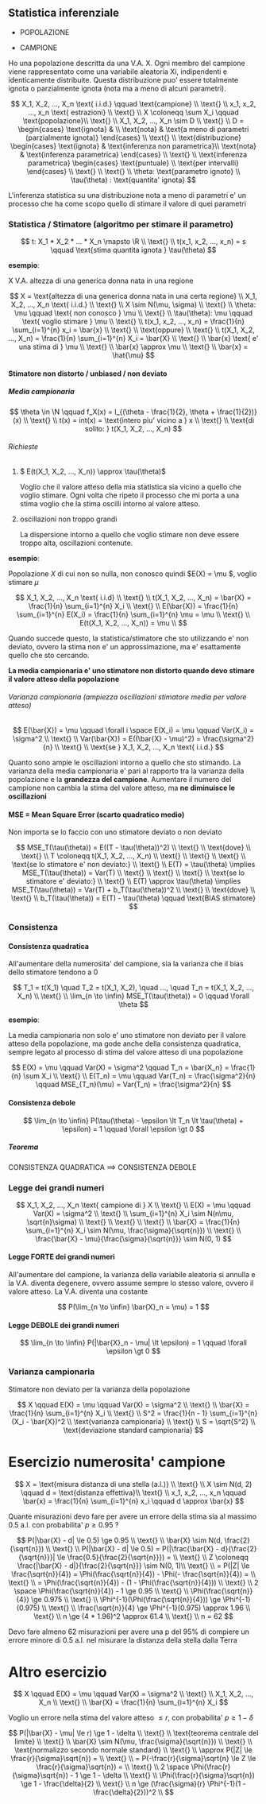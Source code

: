 ## Statistica inferenziale

- POPOLAZIONE

- CAMPIONE

Ho una popolazione descritta da una V.A. X. Ogni membro del campione viene rappresentato come una variabile aleatoria Xi, indipendenti e identicamente distribuite. Questa distribuzione puo' essere totalmente ignota o parzialmente ignota (nota ma a meno di alcuni parametri).

$$
X_1, X_2, ..., X_n \text{ i.i.d.} \qquad \text{campione} \\
\text{} \\
x_1, x_2, ..., x_n \text{ estrazioni} \\
\text{} \\
X \coloneqq \sum X_i \qquad \text{popolazione}\\ 
\text{} \\
X_1, X_2, ..., X_n \sim D \\
\text{} \\
D = \begin{cases}
\text{ignota} & \\
\text{nota} & \text{a meno di parametri (parzialmente ignota)}
\end{cases} \\
\text{} \\
\text{distribuzione} \begin{cases}
\text{ignota} & \text{inferenza non parametrica}\\
\text{nota} & \text{inferenza parametrica}
\end{cases} \\
\text{} \\
\text{inferenza parametrica} \begin{cases}
\text{puntuale} \\
\text{per intervalli}
\end{cases} \\
\text{} \\
\text{} \\
\theta: \text{parametro ignoto} \\
\tau(\theta) : \text{quantita' ignota}
$$

L'inferenza statistica su una distribuzione nota a meno di parametri e' un processo che ha come scopo quello di stimare il valore di quei parametri

### Statistica / Stimatore (algoritmo per stimare il parametro)

$$
t: X_1 * X_2 * ... * X_n \mapsto \R \\
\text{} \\
t(x_1, x_2, ..., x_n) = s \qquad \text{stima quantita ignota } \tau(\theta)
$$

**esempio**:

X V.A. altezza di una generica donna nata in una regione

$$
X = \text{altezza di una generica donna nata in una certa regione} \\
X_1, X_2, ..., X_n \text{ i.i.d.} \\
\text{} \\
X \sim N(\mu, \sigma) \\
\text{} \\
\theta: \mu \qquad \text{ non conosco } \mu \\
\text{} \\
\tau(\theta): \mu \qquad \text{ voglio stimare } \mu \\
\text{} \\
t(x_1, x_2, ..., x_n) = \frac{1}{n} \sum_{i=1}^{n} x_i = \bar{x} \\
\text{} \\
\text{oppure} \\
\text{} \\
t(X_1, X_2, ..., X_n) = \frac{1}{n} \sum_{i=1}^{n} X_i = \bar{X} \\
\text{} \\
\bar{x} \text{ e' una stima di } \mu \\
\text{} \\
\bar{x} \approx \mu \\
\text{} \\
\bar{x} = \hat{\mu}
$$

#### Stimatore non distorto / unbiased / non deviato

##### Media campionaria

$$
\theta \in \N \qquad f_X(x) = I_{(\theta - \frac{1}{2}, \theta + \frac{1}{2})}(x) \\
\text{} \\
t(x) = int(x) = \text{intero piu' vicino a } x \\
\text{} \\
\text{di solito: } t(X_1, X_2, ..., X_n)
$$

###### Richieste

1. $ E(t(X_1, X_2, ..., X_n)) \approx \tau(\theta)$
   
   Voglio che il valore atteso della mia statistica sia vicino a quello che voglio stimare. Ogni volta che ripeto il processo che mi porta a una stima voglio che la stima oscilli intorno al valore atteso.

2. oscillazioni non troppo grandi
   
   La dispersione intorno a quello che voglio stimare non deve essere troppo alta, oscillazioni contenute.

**esempio**:

Popolazione $X$ di cui non so nulla, non conosco quindi $E(X) = \mu $, voglio stimare $\mu$

$$
X_1, X_2, ..., X_n \text{ i.i.d} \\
\text{} \\
t(X_1, X_2, ..., X_n) = \bar{X} = \frac{1}{n} \sum_{i=1}^{n} X_i \\
\text{} \\
E(\bar{X}) = \frac{1}{n} \sum_{i=1}^{n} E(X_i) = \frac{1}{n} \sum_{i=1}^{n} \mu = \mu \\
\text{} \\
E(t(X_1, X_2, ..., X_n)) = \mu \\
$$

Quando succede questo, la statistica/stimatore che sto utilizzando e' non deviato, ovvero la stima non e' un approssimazione, ma e' esattamente quello che sto cercando. 

**La media campionaria e' uno stimatore non distorto quando devo stimare il valore atteso della popolazione**

###### Varianza campionaria (ampiezza oscillazioni stimatore media per valore atteso)

$$
E(\bar{X}) = \mu \qquad \forall i \space E(X_i) = \mu \qquad Var(X_i) = \sigma^2 \\
\text{} \\
Var(\bar{X}) = E((\bar{X} - \mu)^2) = \frac{\sigma^2}{n} \\
\text{} \\
\text{se } X_1, X_2, ..., X_n \text{ i.i.d.}
$$

Quanto sono ampie le oscillazioni intorno a quello che sto stimando. La varianza della media campionaria e' pari al rapporto tra la varianza della popolazione e la **grandezza del campione**. Aumentare il numero del campione non cambia la stima del valore atteso, ma **ne diminuisce le oscillazioni**

#### MSE = Mean Square Error (scarto quadratico medio)

Non importa se lo faccio con uno stimatore deviato o non deviato

$$
MSE_T(\tau(\theta)) = E((T - \tau(\theta))^2) \\
\text{} \\
\text{dove} \\
\text{} \\
T \coloneqq t(X_1, X_2, ..., X_n) \\
\text{} \\
\text{} \\
\text{} \\
\text{se lo stimatore e' non deviato:} \\
\text{} \\
E(T) = \tau(\theta) \implies MSE_T(\tau(\theta)) = Var(T) \\
\text{} \\
\text{} \\
\text{} \\
\text{se lo stimatore e' deviato:} \\
\text{} \\
E(T) \approx \tau(\theta) \implies MSE_T(\tau(\theta)) = Var(T) + b_T(\tau(\theta))^2 \\
\text{} \\
\text{dove} \\
\text{} \\
b_T(\tau(\theta)) = E(T) - \tau(\theta) \qquad \text{BIAS stimatore}
$$

### Consistenza

#### Consistenza quadratica

All'aumentare della numerosita' del campione, sia la varianza che il bias dello stimatore tendono a 0

$$
T_1 = t(X_1) \quad T_2 = t(X_1, X_2), \quad ..., \quad T_n = t(X_1, X_2, ..., X_n) \\
\text{} \\
\lim_{n \to \infin} MSE_T(\tau(\theta)) = 0 \qquad \forall \theta
$$

**esempio**:

La media campionaria non solo e' uno stimatore non deviato per il valore atteso della popolazione, ma gode anche della consistenza quadratica, sempre legato al processo di stima del valore atteso di una popolazione

$$
E(X) = \mu \qquad Var(X) = \sigma^2 \qquad T_n = \bar{X_n} = \frac{1}{n} \sum X_i \\
\text{} \\
E(T_n) = \mu \qquad Var(T_n) = \frac{\sigma^2}{n} \qquad MSE_{T_n}(\mu) = Var(T_n) = \frac{\sigma^2}{n}
$$

#### Consistenza debole

$$
\lim_{n \to \infin} P(\tau(\theta) - \epsilon \lt T_n \lt \tau(\theta) + \epsilon) = 1 \qquad \forall \epsilon \gt 0
$$

##### Teorema

CONSISTENZA QUADRATICA $\implies$ CONSISTENZA DEBOLE

### Legge dei grandi numeri

$$
X_1, X_2, ..., X_n \text{ campione di } X \\
\text{} \\
E(X) = \mu \qquad Var(X) = \sigma^2 \\
\text{} \\
\sum_{i=1}^{n} X_i \sim N(n\mu, \sqrt{n}\sigma) \\
\text{} \\
\text{} \\
\text{} \\
\bar{X} = \frac{1}{n} \sum_{i=1}^{n} X_i \sim N(\mu, \frac{\sigma}{\sqrt{n}}) \\
\text{} \\
\frac{\bar{X} - \mu}{\frac{\sigma}{\sqrt{n}}} \sim N(0, 1)
$$

#### Legge FORTE dei grandi numeri

All'aumentare del campione, la varianza della variabile aleatoria si annulla e la V.A. diventa degenere, ovvero assume sempre lo stesso valore, ovvero il valore atteso. La V.A. diventa una costante

$$
P(\lim_{n \to \infin} \bar{X}_n = \mu) = 1
$$

#### Legge DEBOLE dei grandi numeri

$$
\lim_{n \to \infin} P(|\bar{X}_n - \mu| \lt \epsilon) = 1 \qquad \forall \epsilon \gt 0
$$

### Varianza campionaria

Stimatore non deviato per la varianza della popolazione

$$
X \qquad E(X) = \mu \qquad Var(X) = \sigma^2 \\
\text{} \\
\bar{X} = \frac{1}{n} \sum_{i=1}^{n} X_i \\
\text{} \\
S^2 = \frac{1}{n - 1} \sum_{i=1}^{n} (X_i - \bar{X})^2 \\
\text{varianza campionaria} \\
\text{} \\
S = \sqrt{S^2} \\
\text{deviazione standard campionaria}
$$

# Esercizio numerosita' campione

$$
X = \text{misura distanza di una stella (a.l.)} \\
\text{} \\
X \sim N(d, 2) \qquad d = \text{distanza effettiva}\\
\text{} \\
x_1, x_2, ..., x_n \qquad \bar{x} = \frac{1}{n} \sum_{i=1}^{n} x_i \qquad d \approx \bar{x}
$$

Quante misurazioni devo fare per avere un errore della stima sia al massimo $0.5$ a.l. con probabilita' $p \ge 0.95$ ?

$$
P(|\bar{X} - d| \le 0.5) \ge 0.95 \\
\text{} \\
\bar{X} \sim N(d, \frac{2}{\sqrt{n}}) \\
\text{} \\
P(|\bar{X} - d| \le 0.5) = P(|\frac{\bar{X} - d}{\frac{2}{\sqrt{n}}}| \le \frac{0.5}{\frac{2}{\sqrt{n}}}) = \\
\text{} \\
Z \coloneqq \frac{|\bar{X} - d|}{\frac{2}{\sqrt{n}}} \sim N(0, 1)\\
\text{} \\
= P(|Z| \le \frac{\sqrt{n}}{4}) = \Phi(\frac{\sqrt{n}}{4}) - \Phi(- \frac{\sqrt{n}}{4}) = \\
\text{} \\
= \Phi(\frac{\sqrt{n}}{4}) - (1 - \Phi(\frac{\sqrt{n}}{4})) \\
\text{} \\
2 \space \Phi(\frac{\sqrt{n}}{4}) - 1 \ge 0.95 \\
\text{} \\
\Phi(\frac{\sqrt{n}}{4}) \ge 0.975 \\
\text{} \\
\Phi^{-1}(\Phi(\frac{\sqrt{n}}{4})) \ge \Phi^{-1} (0.975) \\
\text{} \\
\frac{\sqrt{n}}{4} \ge \Phi^{-1}(0.975) \approx 1.96 \\
\text{} \\
n \ge (4 * 1.96)^2 \approx 61.4 \\
\text{} \\
n = 62
$$

Devo fare almeno 62 misurazioni per avere una p del 95% di compiere un errore minore di 0.5 a.l. nel misurare la distanza della stella dalla Terra

# Altro esercizio

$$
X \qquad E(X) = \mu \qquad Var(X) = \sigma^2 \\
\text{} \\
X_1, X_2, ..., X_n \\
\text{} \\
\bar{X} = \frac{1}{n} \sum_{i=1}^{n} X_i
$$

Voglio un errore nella stima del valore atteso $\le r$, con probabilita' $p \ge 1 - \delta$

$$
P(|\bar{X} - \mu| \le r) \ge 1 - \delta \\
\text{} \\
\text{teorema centrale del limite} \\
\text{} \\
\bar{X} \sim N(\mu, \frac{\sigma}{\sqrt{n}}) \\
\text{} \\
\text{normalizzo secondo normale standard} \\
\text{} \\
\approx P(|Z| \le \frac{r}{\sigma}\sqrt{n}) = \\
\text{} \\
= P(-\frac{r}{\sigma}\sqrt{n} \le Z \le \frac{r}{\sigma}\sqrt{n}) = \\
\text{} \\
2 \space \Phi(\frac{r}{\sigma}\sqrt{n}) - 1 \ge 1 - \delta \\
\text{} \\
\Phi(\frac{r}{\sigma}\sqrt{n}) \ge 1 - \frac{\delta}{2} \\
\text{} \\
n \ge (\frac{\sigma}{r} \Phi^{-1}(1 - \frac{\delta}{2}))^2 \\
$$
